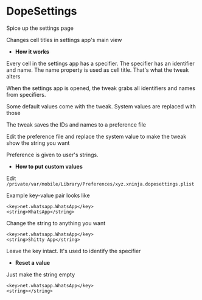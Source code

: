 # DopeSettings
Spice up the settings page

Changes cell titles in settings app's main view


* **How it works**

Every cell in the settings app has a specifier. The specifier has an identifier and name. The name property is used as cell title. That's what the tweak alters

When the settings app is opened, the tweak grabs all identifiers and names from specifiers.

Some default values come with the tweak. System values are replaced with those

The tweak saves the IDs and names to a preference file

Edit the preference file and replace the system value to make the tweak show the string you want

Preference is given to user's strings.


* **How to put custom values**

Edit `/private/var/mobile/Library/Preferences/xyz.xninja.dopesettings.plist`

Example key-value pair looks like
```
<key>net.whatsapp.WhatsApp</key>
<string>WhatsApp</string>
```
Change the string to anything you want

```
<key>net.whatsapp.WhatsApp</key>
<string>Shitty App</string>
```
Leave the key intact. It's used to identify the specifier


* **Reset a value**

Just make the string empty
```
<key>net.whatsapp.WhatsApp</key>
<string></string>
```
